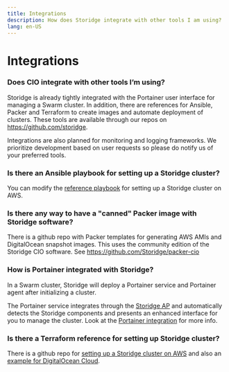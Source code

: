 ```yaml
---
title: Integrations
description: How does Storidge integrate with other tools I am using?
lang: en-US
---
```


# Integrations

### Does CIO integrate with other tools I’m using?

Storidge is already tightly integrated with the Portainer user interface for managing a Swarm cluster. In addition, there are references for Ansible, Packer and Terraform to create images and automate deployment of clusters. These tools are available through our repos on https://github.com/storidge.

Integrations are also planned for monitoring and logging frameworks. We prioritize development based on user requests so please do notify us of your preferred tools.

### Is there an Ansible playbook for setting up a Storidge cluster?

You can modify the [reference playbook](https://github.com/Storidge/terraform-aws-swarm-cio/blob/master/playbook.yml) for setting up a Storidge cluster on AWS.

### Is there any way to have a "canned" Packer image with Storidge software?

There is a github repo with Packer templates for generating AWS AMIs and DigitalOcean snapshot images. This uses the community edition of the Storidge CIO software. See https://github.com/Storidge/packer-cio

### How is Portainer integrated with Storidge?

In a Swarm cluster, Storidge will deploy a Portainer service and Portainer agent after initializing a cluster.

The Portainer service integrates through the [Storidge AP](https://storidge.com/api) and automatically detects the Storidge components and presents an enhanced interface for you to manage the cluster. Look at the [Portainer integration](https://docs.storidge.com/integrations/portainer.html) for more info.

### Is there a Terraform reference for setting up Storidge cluster?

There is a github repo for [setting up a Storidge cluster on AWS](https://github.com/Storidge/terraform-aws-swarm-cio) and also an [example for DigitalOcean Cloud](https://github.com/Storidge/terraform-do-swarm-cio).
